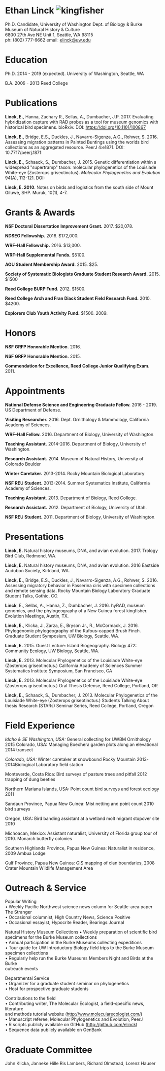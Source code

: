 # Ethan Linck ![kingfisher](http://phylopic.org/assets/images/submissions/632580ed-9bf0-4e01-b3b6-3cf31fcf417e.64.png)
Ph.D. Candidate, University of Washington Dept. of Biology & Burke Museum of Natural History & Culture  
6800 27th Ave NE Unit 1, Seattle, WA 98115  
ph: (802) 777-6662
email: elinck@uw.edu  

# Education 

Ph.D. 2014 - 2019 (expected). University of Washington, Seattle, WA  

B.A. 2009 - 2013 Reed College  

# Publications 

**Linck, E.**, Hanna, Zachary R., Sellas, A., Dumbacher, J.P. 2017. Evaluating hybridization 
capture with RAD probes as a tool for museum genomics with historical bird specimens. bioRxiv.
DOI: https://doi.org/10.1101/100867

**Linck, E.**, Bridge, E.S., Duckles, J., Navarro-Sigenza, A.G., Rohwer, S. 2016. Assessing
migration patterns in Painted Buntings using the worlds bird collections as
an aggregated resource. PeerJ 4:e1871. DOI: 10.7717/peerj.1871

**Linck, E.**, Schaack, S., Dumbacher, J. 2015. Genetic differentiation within a widespread
"supertramp" taxon: molecular phylogenetics of the Louisiade White-eye (Zosterops
griseotinctus). *Molecular Phylogenetics and Evolution* 94(A), 113-121. DOI: 

**Linck, E. 2010**. Notes on birds and logistics from the south side of Mount Giluwe,
SHP. Muruk, 10(1), 4-7. 

# Grants & Awards

**NSF Doctoral Dissertation Improvement Grant.** 2017. $20,078. 

**NDSEG Fellowship.** 2016. $172,000.

**WRF-Hall Fellowship.** 2016. $13,000.

**WRF-Hall Supplemental Funds.** $5100.  

**AOU Student Membership Award.** 2015. $25. 

**Society of Systematic Biologists Graduate Student Research Award.** 2015. $1500

**Reed College BURP Fund.** 2012. $1500.

**Reed College Arch and Fran Diack Student Field Research Fund.** 2010. $4200.

**Explorers Club Youth Activity Fund.** $1500. 2009.

# Honors

**NSF GRFP Honorable Mention.** 2016. 

**NSF GRFP Honorable Mention.** 2015. 

**Commendation for Excellence, Reed College Junior Qualifying Exam.** 2011.

# Appointments
 
**National Defense Science and Engineering Graduate Fellow.** 2016 - 2019. US Department of Defense.

**Visiting Researcher.** 2016. Dept. Ornithology & Mammology, California Academy of Sciences.

**WRF-Hall Fellow.** 2016. Department of Biology, University of Washington. 

**Teaching Assistant.** 2014-2016. Department of Biology, University of Washington.

**Research Assistant.** 2014. Museum of Natural History, University of Colorado Boulder

**Winter Caretaker.** 2013-2014. Rocky Mountain Biological Laboratory

**NSF REU Student.** 2013-2014. Summer Systematics Institute, California Academy of Sciences.

**Teaching Assistant.** 2013. Department of Biology, Reed College.

**Research Assistant.** 2012. Department of Biology, University of Utah.

**NSF REU Student.** 2011. Department of Biology, University of Washington.

# Presentations 

**Linck, E.** Natural history museums, DNA, and avian evolution. 2017. Trology Bird Club, Redmond, WA. 

**Linck, E.** Natural history museums, DNA, and avian evolution. 2016 Eastside Audubon Society, Kirkland, WA. 

**Linck, E.**, Bridge, E.S., Duckles, J., Navarro-Sigenza, A.G., Rohwer, S. 2016. Assessing
migratory behavior in Passerina ciris with specimen collections and remote
sensing data. Rocky Mountain Biology Laboratory Graduate Student Talks, Gothic,
CO.

**Linck**, E., Sellas, A., Hanna, Z., Dumbacher, J. 2016. hyRAD, museum genomics,
and the phylogeography of a New Guinea forest kingfisher. Evolution Meetings,
Austin, TX.

**Linck, E.**, Klicka, J., Zarza, E., Bryson Jr., R., McCormack, J. 2016. Phylogenomic
phylogeography of the Rufous-capped Brush Finch. Graduate Student Symposium,
UW Biology, Seattle, WA.

**Linck, E.** 2015. Guest Lecture: Island Biogeography. Biology 472: Community
Ecology, UW Biology, Seattle, WA.

**Linck, E.** 2013. Molecular Phylogenetics of the Louisiade White-eye (Zosterops
griseotinctus.) California Academy of Sciences Summer Systematics Institute Symposium,
San Francisco, CA

**Linck, E.** 2013. Molecular Phylogenetics of the Louisiade White-eye (Zosterops
griseotinctus.) Oral Thesis Defense, Reed College, Portland, OR

**Linck, E.**, Schaack, S., Dumbacher, J. 2013. Molecular Phylogenetics of the Louisiade
White-eye (Zosterops griseotinctus.) Students Talking About thesis Research
(STARs) Seminar Series, Reed College, Portland, Oregon

# Field Experience

*Idaho & SE Washington, USA:* General collecting for UWBM Ornithology 2015
Colorado, USA: Managing Boechera garden plots along an elevational 2014
transect

*Colorado, USA:* Winter caretaker at snowbound Rocky Mountain 2013-2014Biological Laboratory field station

Monteverde, Costa Rica: Bird surveys of pasture trees and pitfall 2012
trapping of dung beetles

Northern Mariana Islands, USA: Point count bird surveys and forest ecology 2011

Sandaun Province, Papua New Guinea: Mist netting and point count 2010
bird surveys

Oregon, USA: Bird banding assistant at a wetland molt migrant stopover site 2010

Michoacan, Mexico: Assistant naturalist, University of Florida group tour of 2010. Monarch butterfly colonies

Southern Highlands Province, Papua New Guinea: Naturalist in residence, 2009 Ambua Lodge

Gulf Province, Papua New Guinea: GIS mapping of clan boundaries, 2008
Crater Mountain Wildlife Management Area


# Outreach & Service

Popular Writing  
• Weekly Pacific Northwest science news column for Seattle-area paper The Stranger  
• Occasional columnist, High Country News, Science Positive  
• Occasional essayist, Hypocrite Reader, Bearings Journal  

Natural History Museum Collections
• Weekly preparation of scientific bird specimens for the Burke Museum collections  
• Annual participation in the Burke Museums collecting expeditions  
• Tour guide for UW Introductory Biology field trips to the Burke Museum specimen collections  
• Regularly help run the Burke Museums Members Night and Birds at the Burke  
outreach events  

Departmental Service  
• Organizer for a graduate student seminar on phylogenetics  
• Host for prospective graduate students  

Contributions to the field  
• Contributing writer, The Molecular Ecologist, a field-specific news, literature  
and methods tutorial website (http://www.molecularecologist.com/)  
• Manuscript referee, Molecular Phylogenetics and Evolution, PeerJ  
• R scripts publicly available on GitHub (http://github.com/elinck)  
• Sequence data publicly available on GenBank  

# Graduate Committee  
John Klicka, Janneke Hille Ris Lambers, Richard Olmstead, Lorenz Hauser  